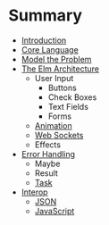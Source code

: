 # Summary

* [Introduction](README.md)
* [Core Language](core_language.md)
* [Model the Problem](model_the_problem.md)
* [The Elm Architecture](architecture/overview.md)
   * User Input
       * Buttons
       * Check Boxes
       * Text Fields
       * Forms
   * [Animation](architecture/animation.md)
   * [Web Sockets](architecture/web_sockets.md)
   * Effects
* [Error Handling](error_handling.md)
   * Maybe
   * Result
   * [Task](task.md)
* [Interop](interop.md)
   * [JSON](json.md)
   * [JavaScript](javascript.md)

